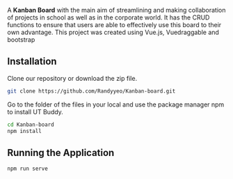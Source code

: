 A **Kanban Board** with the main aim of streamlining and making collaboration of projects in school as well as in the corporate world. It has the CRUD functions to ensure that users are able to effectively use this board to their own advantage. This project was created using Vue.js, Vuedraggable and bootstrap


## Installation

Clone our repository or download the zip file.

```bash
git clone https://github.com/Randyyeo/Kanban-board.git
```

Go to the folder of the files in your local and use the package manager npm to install UT Buddy.

```bash
cd Kanban-board
npm install 
```

## Running the Application 

```bash
npm run serve
```

